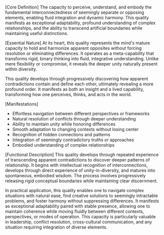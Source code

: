 [Core Definition]
The capacity to perceive, understand, and embody the fundamental interconnectedness of seemingly separate or opposing elements, enabling fluid integration and dynamic harmony. This quality manifests as exceptional adaptability, profound understanding of complex relationships, and the ability to transcend artificial boundaries while maintaining useful distinctions.

[Essential Nature]
At its heart, this quality represents the mind's mature capacity to hold and harmonize apparent opposites without forcing resolution or eliminating differences. It operates as a meta-capability that transforms rigid, binary thinking into fluid, integrative understanding. Unlike mere flexibility or compromise, it reveals the deeper unity naturally present within diversity.

This quality develops through progressively discovering how apparent contradictions contain and define each other, ultimately revealing a more profound order. It manifests as both an insight and a lived capability, transforming how one perceives, thinks, and acts in the world.

[Manifestations]
- Effortless navigation between different perspectives or frameworks
- Natural resolution of conflicts through deeper understanding
- Ability to maintain unity while honoring differences
- Smooth adaptation to changing contexts without losing center
- Recognition of hidden connections and patterns
- Integration of seemingly contradictory truths or approaches
- Embodied understanding of complex relationships

[Functional Description]
This quality develops through repeated experience of transcending apparent contradictions to discover deeper patterns of relationship. It begins with intellectual recognition of interconnections, develops through direct experience of unity-in-diversity, and matures into spontaneous, embodied wisdom. The process involves progressively releasing rigid conceptual boundaries while maintaining clear discernment.

In practical application, this quality enables one to navigate complex situations with natural ease, find creative solutions to seemingly intractable problems, and foster harmony without suppressing differences. It manifests as exceptional adaptability paired with stable presence, allowing one to maintain coherence while moving fluidly between different contexts, perspectives, or modes of operation. This capacity is particularly valuable in leadership, conflict resolution, cross-cultural communication, and any situation requiring integration of diverse elements.